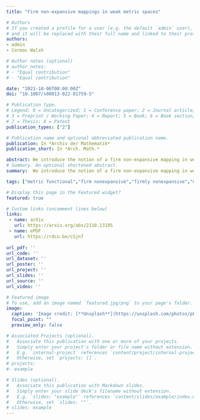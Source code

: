 ```yaml
---
title: "Firm non-expansive mappings in weak metric spaces"

# Authors
# If you created a profile for a user (e.g. the default `admin` user), write the username (folder name) here 
# and it will be replaced with their full name and linked to their profile.
authors:
- admin
- Cormac Walsh

# Author notes (optional)
# author_notes:
# - "Equal contribution"
# - "Equal contribution"

date: "2021-10-06T00:00:00Z"
doi: "10.1007/s00013-022-01759-5"

# Publication type.
# Legend: 0 = Uncategorized; 1 = Conference paper; 2 = Journal article;
# 3 = Preprint / Working Paper; 4 = Report; 5 = Book; 6 = Book section;
# 7 = Thesis; 8 = Patent
publication_types: ["2"]

# Publication name and optional abbreviated publication name.
publication: In *Archiv der Mathematik*
publication_short: In *Arch. Math.*

abstract: We introduce the notion of a firm non-expansive mapping in weak metric spaces, extending previous work for Banach spaces and certain geodesic spaces. We prove that, for firm non-expansive mappings, the minimal displacement, the linear rate of escape, and the asymptotic step size are all equal. This generalises a theorem by Reich and Shafrir.   
# Summary. An optional shortened abstract.
summary:  We introduce the notion of a firm non-expansive mapping in weak metric spaces, extending previous work for Banach spaces and certain geodesic spaces. We prove that, for firm non-expansive mappings, the minimal displacement, the linear rate of escape, and the asymptotic step size are all equal. This generalises a theorem by Reich and Shafrir.   

tags: ["metric functional","firm nonexpansive","firmly nonexpansive","metric spaces","minimal displacement","escape rate","asymptotic step size"]

# Display this page in the Featured widget?
featured: true

# Custom links (uncomment lines below)
links:
 - name: arXiv
   url: https://arxiv.org/abs/2110.13195
 - name: ePDF
   url: https://rdcu.be/cSjn7
 
url_pdf: ''
url_code: ''
url_dataset: ''
url_poster: ''
url_project: ''
url_slides: ''
url_source: ''
url_video: ''

# Featured image
# To use, add an image named `featured.jpg/png` to your page's folder. 
image:
  caption: 'Image credit: [**Unsplash**](https://unsplash.com/photos/pLCdAaMFLTE)'
  focal_point: ""
  preview_only: false

# Associated Projects (optional).
#   Associate this publication with one or more of your projects.
#   Simply enter your project's folder or file name without extension.
#   E.g. `internal-project` references `content/project/internal-project/index.md`.
#   Otherwise, set `projects: []`.
# projects:
#- example

# Slides (optional).
#   Associate this publication with Markdown slides.
#   Simply enter your slide deck's filename without extension.
#   E.g. `slides: "example"` references `content/slides/example/index.md`.
#   Otherwise, set `slides: ""`.
# slides: example
---
```

